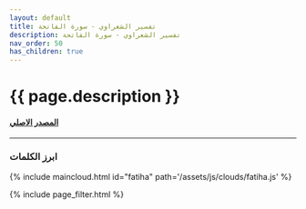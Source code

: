 ```yaml
---
layout: default
title: تفسير الشعراوي - سورة الفاتحة
description: تفسير الشعراوي - سورة الفاتحة
nav_order: 50
has_children: true
---
```


# {{ page.description }}

#### [المصدر الاصلي ](https://shamela.ws/book/1083/1)

---

### ابرز الكلمات

{% include maincloud.html id="fatiha" path='/assets/js/clouds/fatiha.js' %}

{% include page_filter.html %}

